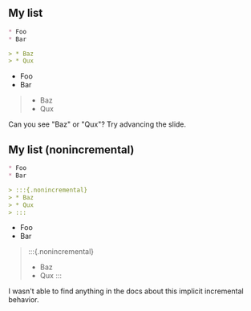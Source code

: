 ## My list

```markdown
* Foo
* Bar

> * Baz
> * Qux
```

* Foo
* Bar

> * Baz
> * Qux

Can you see "Baz" or "Qux"? Try advancing the slide.


## My list (nonincremental)


```markdown
* Foo
* Bar

> :::{.nonincremental}
> * Baz
> * Qux
> :::
```

* Foo
* Bar

> :::{.nonincremental}
> * Baz
> * Qux
> :::

I wasn't able to find anything in the docs about this implicit incremental behavior.
